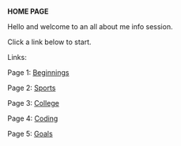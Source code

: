 **HOME PAGE**

Hello and welcome to an all about me info session.

Click a link below to start. 

Links:

Page 1: [Beginnings](Beginnings.md)

Page 2: [Sports](Sports.md) 

Page 3: [College](College.md)

Page 4: [Coding](Coding.md)

Page 5: [Goals](Goals.md)

